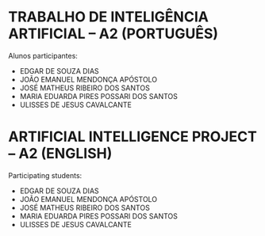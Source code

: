 # TRABALHO DE INTELIGÊNCIA ARTIFICIAL – A2 (PORTUGUÊS)

Alunos participantes:
- EDGAR DE SOUZA DIAS
- JOÃO EMANUEL MENDONÇA APÓSTOLO
- JOSÉ MATHEUS RIBEIRO DOS SANTOS 
- MARIA EDUARDA PIRES POSSARI DOS SANTOS 
- ULISSES DE JESUS CAVALCANTE

# ARTIFICIAL INTELLIGENCE PROJECT – A2 (ENGLISH)

Participating students:
- EDGAR DE SOUZA DIAS
- JOÃO EMANUEL MENDONÇA APÓSTOLO
- JOSÉ MATHEUS RIBEIRO DOS SANTOS 
- MARIA EDUARDA PIRES POSSARI DOS SANTOS 
- ULISSES DE JESUS CAVALCANTE

